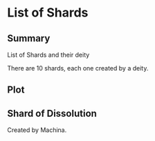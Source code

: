 # List of Shards

## Summary 

List of Shards and their deity

There are 10 shards, each one created by a deity. 

## Plot




## Shard of Dissolution

Created by Machina.



